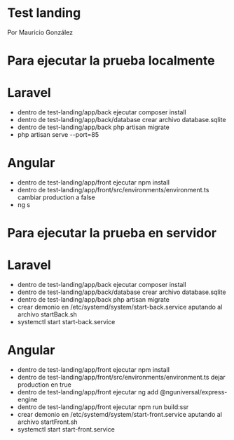 # Test landing
Por Mauricio González

# Para ejecutar la prueba localmente

#  Laravel
- dentro de test-landing/app/back ejecutar composer install
- dentro de test-landing/app/back/database crear archivo database.sqlite
- dentro de test-landing/app/back php artisan migrate
- php artisan serve --port=85

# Angular
- dentro de test-landing/app/front ejecutar npm install
- dentro de test-landing/app/front/src/environments/environment.ts cambiar production a false
- ng s

# Para ejecutar la prueba en servidor

# Laravel
- dentro de test-landing/app/back ejecutar composer install
- dentro de test-landing/app/back/database crear archivo database.sqlite
- dentro de test-landing/app/back php artisan migrate
- crear demonio en /etc/systemd/system/start-back.service aputando al archivo startBack.sh
- systemctl start start-back.service

# Angular
- dentro de test-landing/app/front ejecutar npm install
- dentro de test-landing/app/front/src/environments/environment.ts dejar production en true
- dentro de test-landing/app/front ejecutar ng add @nguniversal/express-engine
- dentro de test-landing/app/front ejecutar npm run build:ssr
- crear demonio en /etc/systemd/system/start-front.service aputando al archivo startFront.sh
- systemctl start start-front.service
